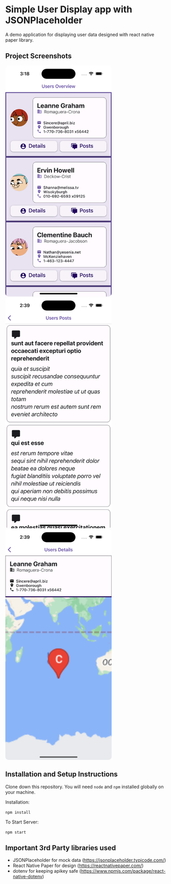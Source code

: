 # Simple User Display app with JSONPlaceholder

A demo application for displaying user data designed with react native paper library.

## Project Screenshots

<p float="left">
    <img src="screenshots/Home.png" height="720px" style="border-radius: 10px;">
    <img src="screenshots/Posts.png" height="720px" style="border-radius: 10px;">
    <img src="screenshots/DetailMap.png" height="720px" style="border-radius: 10px;">
<p float="left">

## Installation and Setup Instructions

Clone down this repository. You will need `node` and `npm` installed globally on your machine.

Installation:

`npm install`

To Start Server:

`npm start`

## Important 3rd Party libraries used

- JSONPlaceholder for mock data (https://jsonplaceholder.typicode.com/)
- React Native Paper for design (https://reactnativepaper.com/)
- dotenv for keeping apikey safe (https://www.npmjs.com/package/react-native-dotenv)
